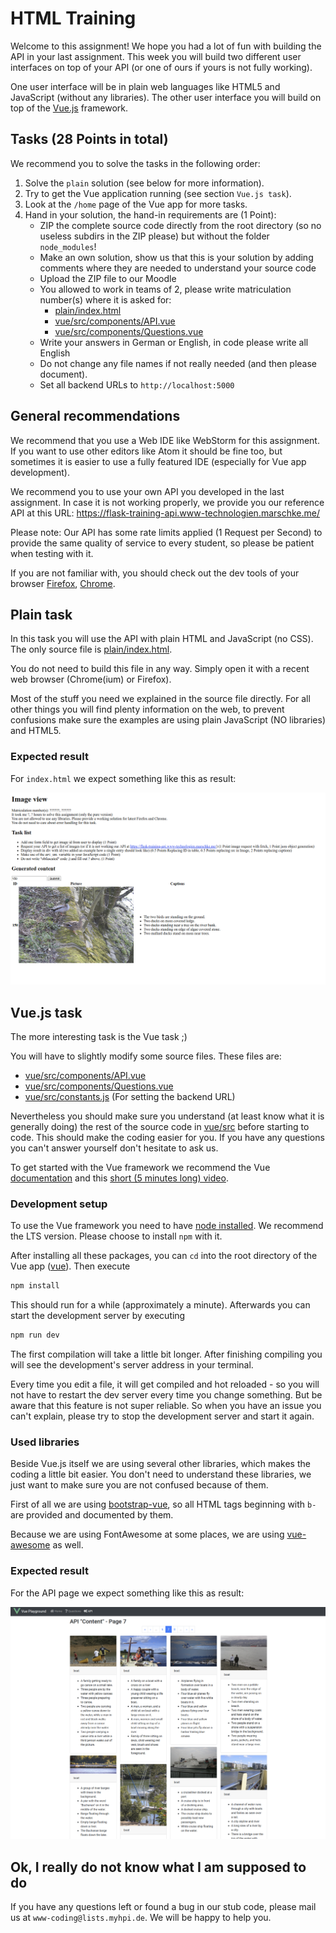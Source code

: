 # HTML Training
Welcome to this assignment! We hope you had a lot of fun with building the API in your last assignment.
This week you will build two different user interfaces on top of your API (or one of ours if yours is not fully working).

One user interface will be in plain web languages like HTML5 and JavaScript (without any libraries).
The other user interface you will build on top of the [Vue.js](https://vuejs.org/) framework.

## Tasks (28 Points in total)
We recommend you to solve the tasks in the following order:

1. Solve the `plain` solution (see below for more information).
1. Try to get the Vue application running (see section `Vue.js task`).
1. Look at the `/home` page of the Vue app for more tasks.
1. Hand in your solution, the hand-in requirements are (1 Point):
    * ZIP the complete source code directly from the root directory (so no useless subdirs in the ZIP please) but without the folder `node_modules`!
    * Make an own solution, show us that this is your solution by adding comments where they are needed to understand your source code
    * Upload the ZIP file to our Moodle
    * You allowed to work in teams of 2, please write matriculation number(s) where it is asked for:
        * [plain/index.html](plain/index.html)
        * [vue/src/components/API.vue](vue/src/components/API.vue)
        * [vue/src/components/Questions.vue](vue/src/components/Questions.vue)
    * Write your answers in German or English, in code please write all English
    * Do not change any file names if not really needed (and then please document).
    * Set all backend URLs to `http://localhost:5000`

## General recommendations
We recommend that you use a Web IDE like WebStorm for this assignment.
If you want to use other editors like Atom it should be fine too, but sometimes it is easier to use a fully featured IDE (especially for Vue app development).

We recommend you to use your own API you developed in the last assignment.
In case it is not working properly, we provide you our reference API at this URL: https://flask-training-api.www-technologien.marschke.me/

Please note: Our API has some rate limits applied (1 Request per Second) to provide the same quality of service to every student, so please be patient when testing with it.

If you are not familiar with, you should check out the dev tools of your browser [Firefox](https://developer.mozilla.org/en-US/docs/Learn/Common_questions/What_are_browser_developer_tools), [Chrome](https://developers.google.com/web/tools/chrome-devtools/).

## Plain task
In this task you will use the API with plain HTML and JavaScript (no CSS). The only source file is [plain/index.html](plain/index.html).

You do not need to build this file in any way. Simply open it with a recent web browser (Chrome(ium) or Firefox).

Most of the stuff you need we explained in the source file directly.
For all other things you will find plenty information on the web, to prevent confusions make sure the examples are using plain JavaScript (NO libraries) and HTML5.

### Expected result
For `index.html` we expect something like this as result:

![alt text](docs/expected-result-plain.png)

## Vue.js task
The more interesting task is the Vue task ;)

You will have to slightly modify some source files. These files are:

* [vue/src/components/API.vue](vue/src/components/API.vue)
* [vue/src/components/Questions.vue](vue/src/components/Questions.vue)
* [vue/src/constants.js](vue/src/constants.js) (For setting the backend URL)

Nevertheless you should make sure you understand (at least know what it is generally doing) the rest of the source code in [vue/src](vue/src) before starting to code.
This should make the coding easier for you. If you have any questions you can't answer yourself don't hesitate to ask us.

To get started with the Vue framework we recommend the Vue [documentation](https://vuejs.org/v2/guide/) and this [short (5 minutes long) video](https://player.vimeo.com/video/247494684).

### Development setup
To use the Vue framework you need to have [node installed](https://nodejs.org/en/download/). We recommend the LTS version. Please choose to install `npm` with it.

After installing all these packages, you can `cd` into the root directory of the Vue app ([vue](vue)). Then execute

```bash
npm install
```

This should run for a while (approximately a minute). Afterwards you can start the development server by executing

```bash
npm run dev
```

The first compilation will take a little bit longer.
After finishing compiling you will see the development's server address in your terminal.

Every time you edit a file, it will get compiled and hot reloaded - so you will not have to restart the dev server every time you change something.
But be aware that this feature is not super reliable. So when you have an issue you can't explain, please try to stop the development server and start it again.

### Used libraries
Beside Vue.js itself we are using several other libraries, which makes the coding a little bit easier.
You don't need to understand these libraries, we just want to make sure you are not confused because of them.

First of all we are using [bootstrap-vue](https://bootstrap-vue.js.org/), so all HTML tags beginning with `b-` are provided and documented by them.

Because we are using FontAwesome at some places, we are using [vue-awesome](https://www.npmjs.com/package/vue-awesome) as well.

### Expected result
For the API page we expect something like this as result:

![alt text](docs/expected-result-vue.png)

## Ok, I really do not know what I am supposed to do
If you have any questions left or found a bug in our stub code, please mail us at `www-coding@lists.myhpi.de`.
We will be happy to help you.
